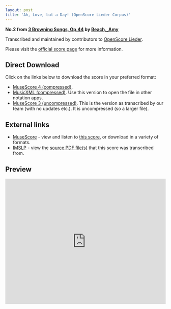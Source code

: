 ```yaml
---
layout: post
title: 'Ah, Love, but a Day! (OpenScore Lieder Corpus)'
---
```


__No.2 from [3 Browning Songs, Op.44](https://fourscoreandmore.org/openscore/lieder/Beach,_Amy/3_Browning_Songs,_Op.44/) by [Beach,_Amy](https://fourscoreandmore.org/openscore/lieder/Beach,_Amy)__

Transcribed and maintained by contributors to [OpenScore Lieder].

Please visit the [official score page] for more information.

[official score page]: https://musescore.com/openscore-lieder-corpus/scores/6212193
[OpenScore Lieder]: https://musescore.com/openscore-lieder-corpus

## Direct Download

Click on the links below to download the score in your preferred format:
- [MuseScore 4 (compressed)](https://fourscoreandmore.org/openscore/lieder/Beach,_Amy/3_Browning_Songs,_Op.44/2_Ah,_Love,_but_a_Day%21.mscz).
- [MusicXML (compressed)](https://fourscoreandmore.org/openscore/lieder/Beach,_Amy/3_Browning_Songs,_Op.44/2_Ah,_Love,_but_a_Day%21.mxl). Use this version to open the file in other notation apps.
- [MuseScore 3 (uncompressed)](https://raw.githubusercontent.com/OpenScore/Lieder/refs/heads/main/scores/Beach,_Amy/3_Browning_Songs,_Op.44/2_Ah,_Love,_but_a_Day%21/lc6212193.mscx). This is the version as transcribed by our team (with no updates etc.). It is uncompressed (so a larger file).

## External links

- [MuseScore] - view and listen to [this score][MuseScore], or download in a variety of formats.
- [IMSLP] - view the [source PDF file(s)][IMSLP] that this score was transcribed from.

[MuseScore]: https://musescore.com/score/6212193
[IMSLP]: https://imslp.org/wiki/Special:ReverseLookup/75959

## Preview

<iframe width="100%" height="394" src="https://musescore.com/openscore-lieder-corpus/scores/6212193/embed" frameborder="0" allowfullscreen allow="autoplay; fullscreen"></iframe>
